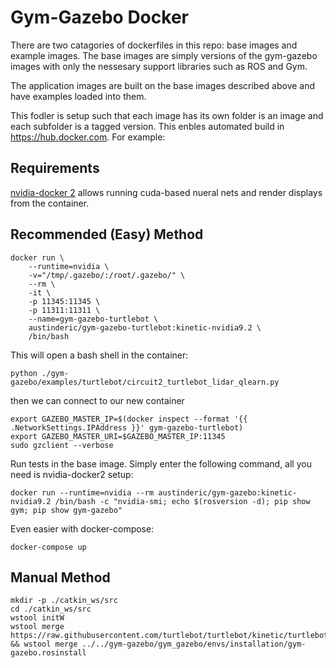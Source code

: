 # Gym-Gazebo Docker
There are two catagories of dockerfiles in this repo: base images and example images.  The base images are simply versions of the gym-gazebo images with only the nessesary support libraries such as ROS and Gym.

The application images are built on the base images described above and have examples loaded into them.

This fodler is setup such that each image has its own folder is an image and each subfolder is a tagged version.  This enbles automated build in https://hub.docker.com. For example:



## Requirements
[nvidia-docker 2](https://github.com/NVIDIA/nvidia-docker) allows running cuda-based nueral nets and render displays from the container.


## Recommended (Easy) Method
```
docker run \
    --runtime=nvidia \
    -v="/tmp/.gazebo/:/root/.gazebo/" \
    --rm \
    -it \
    -p 11345:11345 \
    -p 11311:11311 \
    --name=gym-gazebo-turtlebot \
    austinderic/gym-gazebo-turtlebot:kinetic-nvidia9.2 \
    /bin/bash
```
This will open a bash shell in the container:
```
python ./gym-gazebo/examples/turtlebot/circuit2_turtlebot_lidar_qlearn.py
```
then we can connect to our new container 
```
export GAZEBO_MASTER_IP=$(docker inspect --format '{{ .NetworkSettings.IPAddress }}' gym-gazebo-turtlebot)
export GAZEBO_MASTER_URI=$GAZEBO_MASTER_IP:11345
sudo gzclient --verbose
```

Run tests in the base image. Simply enter the following command, all you need is nvidia-docker2 setup:
```
docker run --runtime=nvidia --rm austinderic/gym-gazebo:kinetic-nvidia9.2 /bin/bash -c "nvidia-smi; echo $(rosversion -d); pip show gym; pip show gym-gazebo"
``` 
Even easier with docker-compose:
```
docker-compose up
```

## Manual Method
```
mkdir -p ./catkin_ws/src
cd ./catkin_ws/src
wstool initW
wstool merge https://raw.githubusercontent.com/turtlebot/turtlebot/kinetic/turtlebot.rosinstall && wstool merge ../../gym-gazebo/gym_gazebo/envs/installation/gym-gazebo.rosinstall
```

